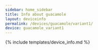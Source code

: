 ```yaml
---
sidebar: home_sidebar
title: Info about guacamole
layout: deviceinfo
permalink: /devices/guacamole/variant1/
device: guacamole_variant1
---
```

{% include templates/device_info.md %}
